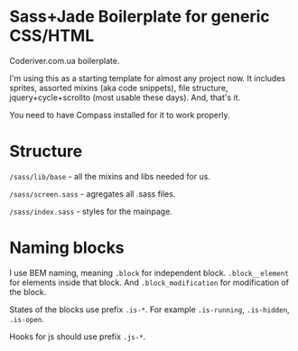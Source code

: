 Sass+Jade Boilerplate for generic CSS/HTML
=============
Coderiver.com.ua boilerplate.

I'm using this as a starting template for almost any project now.
It includes sprites, assorted mixins (aka code snippets), file structure, jquery+cycle+scrollto (most usable these days).
And, that's it.

You need to have Compass installed for it to work properly.

Structure
=============
`/sass/lib/base` - all the mixins and libs needed for us.

`/sass/screen.sass` - agregates all .sass files.

`/sass/index.sass` - styles for the mainpage.

Naming blocks
=============
I use BEM naming, meaning `.block` for independent block. `.block__element` for elements inside that block. And `.block_modification` for modification of the block.


States of the blocks use prefix `.is-*`. For example `.is-running`, `.is-hidden`, `.is-open`.

Hooks for js should use prefix `.js-*`.
